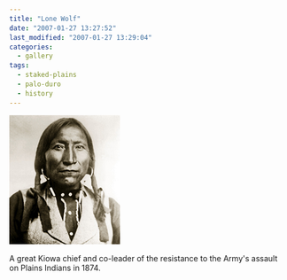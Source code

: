 ```yaml
---
title: "Lone Wolf"
date: "2007-01-27 13:27:52"
last_modified: "2007-01-27 13:29:04"
categories:
  - gallery
tags:
  - staked-plains
  - palo-duro
  - history
---
```

![130](/images/gallery/130.jpg)

A great Kiowa chief and co-leader of the resistance to the Army's assault on Plains Indians in 1874.

